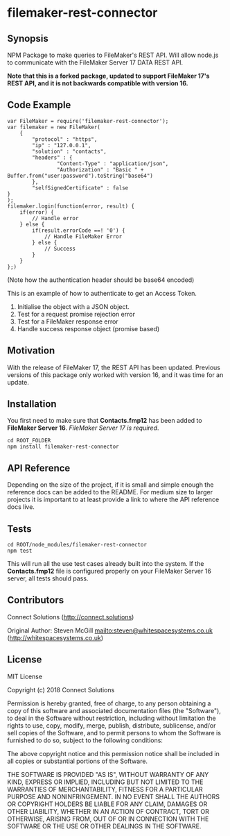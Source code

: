# filemaker-rest-connector

## Synopsis

NPM Package to make queries to FileMaker's REST API. Will allow node.js to communicate with the FileMaker Server 17 DATA REST API.

**Note that this is a forked package, updated to support FileMaker 17's REST API, and it is not backwards compatible with version 16.**

## Code Example

```
var FileMaker = require('filemaker-rest-connector');
var filemaker = new FileMaker(
    {
	    "protocol" : "https",
	    "ip" : "127.0.0.1",
	    "solution" : "contacts",
	    "headers" : {
                "Content-Type" : "application/json",
                "Authorization" : "Basic " + Buffer.from("user:password").toString("base64")
        },
	    "selfSignedCertificate" : false
}
);
filemaker.login(function(error, result) {
    if(error) {
        // Handle error
    } else {
        if(result.errorCode ==! '0') {
            // Handle FileMaker Error
        } else {
            // Success
        }
    }
};)
```

(Note how the authentication header should be base64 encoded)

This is an example of how to authenticate to get an Access Token.

1.  Initialise the object with a JSON object.
2.  Test for a request promise rejection error
3.  Test for a FileMaker response error
4.  Handle success response object (promise based)

## Motivation

With the release of FileMaker 17, the REST API has been updated. Previous versions of this package only worked with version 16, and it was time for an update.

## Installation

You first need to make sure that **Contacts.fmp12** has been added to **FileMaker Server 16**.
_FileMaker Server 17 is required_.

```
cd ROOT_FOLDER
npm install filemaker-rest-connector
```

## API Reference

Depending on the size of the project, if it is small and simple enough the reference docs can be added to the README. For medium size to larger projects it is important to at least provide a link to where the API reference docs live.

## Tests

```
cd ROOT/node_modules/filemaker-rest-connector
npm test
```

This will run all the use test cases already built into the system. If the **Contacts.fmp12** file is configured properly on your FileMaker Server 16 server, all tests should pass.

## Contributors

Connect Solutions (http://connect.solutions)

Original Author:
Steven McGill <mailto:steven@whitespacesystems.co.uk> (http://whitespacesystems.co.uk)

## License

MIT License

Copyright (c) 2018 Connect Solutions

Permission is hereby granted, free of charge, to any person obtaining a copy
of this software and associated documentation files (the "Software"), to deal
in the Software without restriction, including without limitation the rights
to use, copy, modify, merge, publish, distribute, sublicense, and/or sell
copies of the Software, and to permit persons to whom the Software is
furnished to do so, subject to the following conditions:

The above copyright notice and this permission notice shall be included in all
copies or substantial portions of the Software.

THE SOFTWARE IS PROVIDED "AS IS", WITHOUT WARRANTY OF ANY KIND, EXPRESS OR
IMPLIED, INCLUDING BUT NOT LIMITED TO THE WARRANTIES OF MERCHANTABILITY,
FITNESS FOR A PARTICULAR PURPOSE AND NONINFRINGEMENT. IN NO EVENT SHALL THE
AUTHORS OR COPYRIGHT HOLDERS BE LIABLE FOR ANY CLAIM, DAMAGES OR OTHER
LIABILITY, WHETHER IN AN ACTION OF CONTRACT, TORT OR OTHERWISE, ARISING FROM,
OUT OF OR IN CONNECTION WITH THE SOFTWARE OR THE USE OR OTHER DEALINGS IN THE
SOFTWARE.
